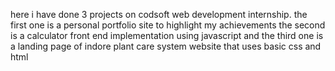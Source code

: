 here i have done 3 projects on codsoft web development internship.
the first one is a personal portfolio site to highlight my achievements
the second is a calculator front end implementation using javascript
and the third one is a landing page of indore plant care system website that uses basic css and html
